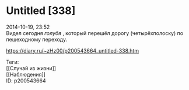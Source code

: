 Untitled [338]
===============

   
 2014-10-19, 23:52   
  Видел сегодня  *голубя*  , который перешёл дорогу (четырёхполоску) по пешеходному переходу.   
    
 <https://diary.ru/~zHz00/p200543664_untitled-338.htm>   
   
 Теги:   
 [[Случай из жизни]]   
 [[Наблюдения]]   
 ID: p200543664